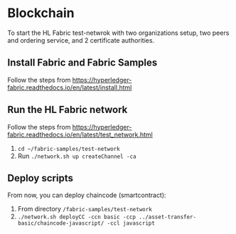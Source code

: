 # Blockchain

To start the HL Fabric test-netwrok with two organizations setup, two peers and ordering service, and 2 certificate authorities.

## Install Fabric and Fabric Samples

Follow the steps from https://hyperledger-fabric.readthedocs.io/en/latest/install.html

## Run the HL Fabric network

Follow the steps from https://hyperledger-fabric.readthedocs.io/en/latest/test_network.html

1. `cd ~/fabric-samples/test-network`
2. Run `./network.sh up createChannel -ca`

## Deploy scripts

From now, you can deploy chaincode (smartcontract):

1. From directory `/fabric-samples/test-network`
2. `./network.sh deployCC -ccn basic -ccp ../asset-transfer-basic/chaincode-javascript/ -ccl javascript`